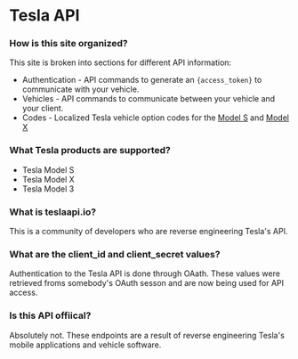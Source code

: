 # Tesla API

### How is this site organized?

This site is broken into sections for different API information:

* Authentication - API commands to generate an `{access_token}` to communicate with your vehicle.
* Vehicles - API commands to communicate between your vehicle and your client.
* Codes - Localized Tesla vehicle option codes for the [Model S](codes/model-s-options.md) and [Model X](codes/model-x-options.md)

### What Tesla products are supported?

* Tesla Model S
* Tesla Model X
* Tesla Model 3

### What is teslaapi.io?

This is a community of developers who are reverse engineering Tesla's API.

### What are the client\_id and client\_secret values?

Authentication to the Tesla API is done through OAath. These values were retrieved froms somebody's OAuth sesson and are now being used for API access.

### Is this API offiical?

Absolutely not. These endpoints are a result of reverse engineering Tesla's mobile applications and vehicle software.

